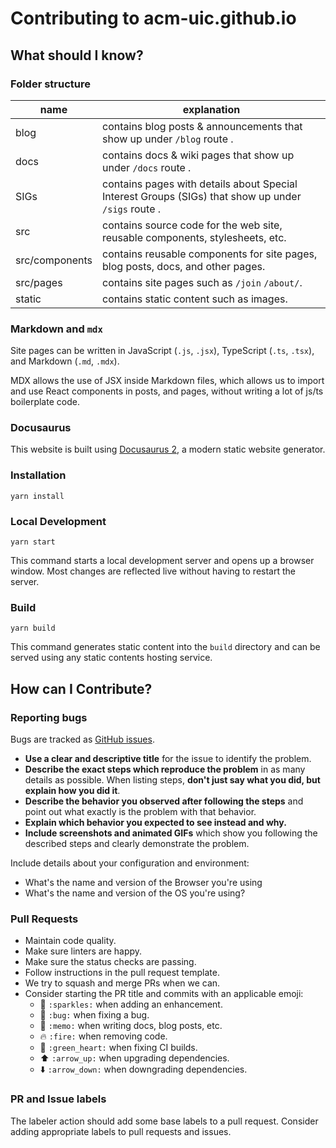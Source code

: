 # Contributing to acm-uic.github.io

## What should I know?

### Folder structure

| name           | explanation                                                                                         |
| -------------- | --------------------------------------------------------------------------------------------------- |
| blog           | contains blog posts & announcements that show up under `/blog` route .                              |
| docs           | contains docs & wiki pages that show up under `/docs` route .                                       |
| SIGs           | contains pages with details about Special Interest Groups (SIGs) that show up under `/sigs` route . |
| src            | contains source code for the web site, reusable components, stylesheets, etc.                       |
| src/components | contains reusable components for site pages, blog posts, docs, and other pages.                     |
| src/pages      | contains site pages such as `/join` `/about/`.                                                      |
| static         | contains static content such as images.                                                             |

### Markdown and `mdx`

Site pages can be written in JavaScript (`.js`, `.jsx`), TypeScript (`.ts`, `.tsx`), and Markdown (`.md`, `.mdx`).

MDX allows the use of JSX inside Markdown files, which allows us to import and use React components in posts, and pages, without writing a lot of js/ts boilerplate code.

### Docusaurus

This website is built using [Docusaurus 2](https://docusaurus.io/), a modern static website generator.

### Installation

```console
yarn install
```

### Local Development

```console
yarn start
```

This command starts a local development server and opens up a browser window. Most changes are reflected live without having to restart the server.

### Build

```console
yarn build
```

This command generates static content into the `build` directory and can be served using any static contents hosting service.

## How can I Contribute?

### Reporting bugs

Bugs are tracked as [GitHub issues](https://guides.github.com/features/issues/).

- **Use a clear and descriptive title** for the issue to identify the problem.
- **Describe the exact steps which reproduce the problem** in as many details as possible. When listing steps, **don't just say what you did, but explain how you did it**.
- **Describe the behavior you observed after following the steps** and point out what exactly is the problem with that behavior.
- **Explain which behavior you expected to see instead and why.**
- **Include screenshots and animated GIFs** which show you following the described steps and clearly demonstrate the problem.

Include details about your configuration and environment:

- What's the name and version of the Browser you're using
- What's the name and version of the OS you're using?

### Pull Requests

- Maintain code quality.
- Make sure linters are happy.
- Make sure the status checks are passing.
- Follow instructions in the pull request template.
- We try to squash and merge PRs when we can.
- Consider starting the PR title and commits with an applicable emoji:
  - 🌟 `:sparkles:` when adding an enhancement.
  - 🐛 `:bug:` when fixing a bug.
  - 📝 `:memo:` when writing docs, blog posts, etc.
  - 🔥 `:fire:` when removing code.
  - 💚 `:green_heart:` when fixing CI builds.
  - ⬆️ `:arrow_up:` when upgrading dependencies.
  - ⬇️ `:arrow_down:` when downgrading dependencies.

### PR and Issue labels

The labeler action should add some base labels to a pull request. Consider adding appropriate labels to pull requests and issues.
